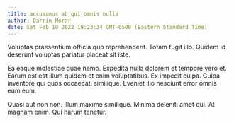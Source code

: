 ```yaml
---
title: accusamus ab qui omnis nulla
author: Darrin Morar
date: Sat Feb 19 2022 18:23:34 GMT-0500 (Eastern Standard Time)
---
```

Voluptas praesentium officia quo reprehenderit. Totam fugit illo. Quidem id deserunt voluptas pariatur placeat sit iste.

 Ea eaque molestiae quae nemo. Expedita nulla dolorem et tempore vero et. Earum est est illum quidem et enim voluptatibus. Ex impedit culpa. Culpa inventore qui quos occaecati similique. Eveniet illo nesciunt error omnis eum eum.

 Quasi aut non non. Illum maxime similique. Minima deleniti amet qui. At magnam enim. Qui harum tenetur.